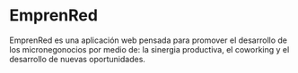 # EmprenRed
EmprenRed es una aplicación web pensada para promover el desarrollo de los micronegonocios por medio de: la sinergia productiva, el coworking y el desarrollo de nuevas oportunidades. 
